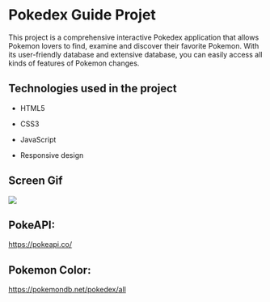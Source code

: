 <h1>Pokedex Guide Projet</h1>

This project is a comprehensive interactive Pokedex application that allows Pokemon lovers to find, examine and discover their favorite Pokemon. With its user-friendly database and extensive database, you can easily access all kinds of features of Pokemon changes.

<h2>Technologies used in the project</h2>

- HTML5

- CSS3

- JavaScript

- Responsive design

<h2>Screen Gif</h2>

![](screen1.gif)

## PokeAPI:

https://pokeapi.co/

## Pokemon Color:

https://pokemondb.net/pokedex/all
